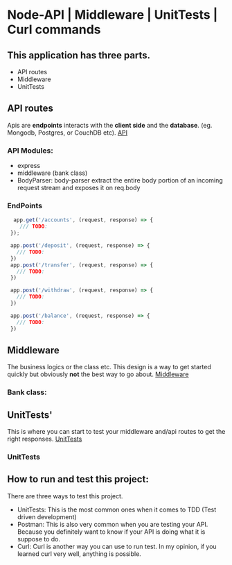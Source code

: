 # Node-API | Middleware | UnitTests | Curl commands

## This application has three parts.
* API routes
* Middleware
* UnitTests


## API routes
Apis are __endpoints__ interacts with the __client side__ and the __database__.
(eg. Mongodb, Postgres, or CouchDB etc).
[API](https://github.com/Cosmos-it/node-api/blob/master/app.js)

### API Modules:
* express
* middleware (bank class)
* BodyParser: body-parser extract the entire body portion of an incoming request stream and exposes it on req.body

### EndPoints
```javascript
  app.get('/accounts', (request, response) => {
    /// TODO:
 });

 app.post('/deposit', (request, response) => {
   /// TODO:
 })
 app.post('/transfer', (request, response) => {
   /// TODO:
 })

 app.post('/withdraw', (request, response) => {
   /// TODO:
 })

 app.post('/balance', (request, response) => {
   /// TODO:
 })

```



## Middleware
The business logics or the class etc.
This design is a way to get started quickly but obviously __not__ the best way to go about.
[Middleware](https://github.com/Cosmos-it/node-api/blob/master/middleware.js)

### Bank class:


## UnitTests'
This is where you can start to test your middleware and/api routes to get the right responses.
[UnitTests](https://github.com/Cosmos-it/node-api/blob/master/spec/app.spec.js)

### UnitTests


## How to run and test this project:
There are three ways to test this project.
* UnitTests: This is the most common ones when it comes to TDD (Test driven development)
* Postman: This is also very common when you are testing your API. Because you definitely want to know if your API is doing what it is suppose to do.
* Curl: Curl is another way you can use to run test. In my opinion, if you learned curl very well, anything is possible.
